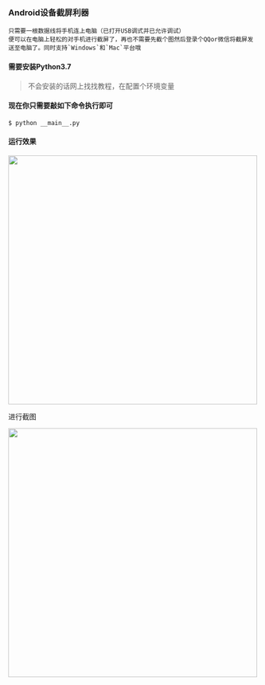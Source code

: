 ### Android设备截屏利器
	只需要一根数据线将手机连上电脑（已打开USB调式并已允许调试）
	便可以在电脑上轻松的对手机进行截屏了，再也不需要先截个图然后登录个QQor微信将截屏发送至电脑了。同时支持`Windows`和`Mac`平台哦
 
#### 需要安装Python3.7

 > 不会安装的话网上找找教程，在配置个环境变量
	
#### 现在你只需要敲如下命令执行即可
```
$ python __main__.py
```
#### 运行效果
<img src="https://img-blog.csdn.net/20180828213744250?watermark/2/text/aHR0cHM6Ly9ibG9nLmNzZG4ubmV0L2Ffemhvbg==/font/5a6L5L2T/fontsize/400/fill/I0JBQkFCMA==/dissolve/70" width="500"/>

 进行截图

<img src="https://img-blog.csdn.net/20180828213935916?watermark/2/text/aHR0cHM6Ly9ibG9nLmNzZG4ubmV0L2Ffemhvbg==/font/5a6L5L2T/fontsize/400/fill/I0JBQkFCMA==/dissolve/70" width="500"/>
